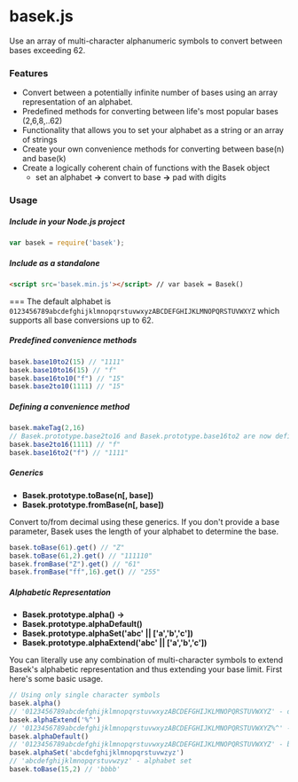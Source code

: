 # basek.js
Use an array of multi-character alphanumeric symbols to convert between bases exceeding 62.

### Features
- Convert between a potentially infinite number of bases using an array representation of an alphabet.
- Predefined methods for converting between life's most popular bases (2,6,8,..62)
- Functionality that allows you to set your alphabet as a string or an array of strings
- Create your own convenience methods for converting between base(n) and base(k)
- Create a logically coherent chain of functions with the Basek object 
  - set an alphabet **->** convert to base **->** pad with digits

### Usage
##### Include in your Node.js project

```javascript
var basek = require('basek');
```
##### Include as a standalone

```html
<script src='basek.min.js'></script> // var basek = Basek()
```
===
The default alphabet is `0123456789abcdefghijklmnopqrstuvwxyzABCDEFGHIJKLMNOPQRSTUVWXYZ` which supports all base conversions up to 62.

##### Predefined convenience methods

```javascript
basek.base10to2(15) // "1111"
basek.base10to16(15) // "f"
basek.base16to10("f") // "15"
basek.base2to10(1111) // "15" 
```
##### Defining a convenience method

```javascript
basek.makeTag(2,16) 
// Basek.prototype.base2to16 and Basek.prototype.base16to2 are now defined
basek.base2to16(1111) // "f"
basek.base16to2("f") // "1111"
```

##### Generics
- **Basek.prototype.toBase(n[, base])**
- **Basek.prototype.fromBase(n[, base])**

Convert to/from decimal using these generics. If you don't provide a base parameter, Basek uses the length of your alphabet to determine the base.

```javascript
basek.toBase(61).get() // "Z" 
basek.toBase(61,2).get() // "111110"
basek.fromBase("Z").get() // "61"
basek.fromBase("ff",16).get() // "255"
```

##### Alphabetic Representation
- **Basek.prototype.alpha()** **->**
- **Basek.prototype.alphaDefault()**
- **Basek.prototype.alphaSet('abc' || ['a','b','c'])**
- **Basek.prototype.alphaExtend('abc' || ['a','b','c'])**
 
You can literally use any combination of multi-character symbols to extend Basek's alphabetic representation and thus extending your base limit.  First here's some basic usage.

```javascript
// Using only single character symbols
basek.alpha() 
// '0123456789abcdefghijklmnopqrstuvwxyzABCDEFGHIJKLMNOPQRSTUVWXYZ' - default base62
basek.alphaExtend('%^') 
// '0123456789abcdefghijklmnopqrstuvwxyzABCDEFGHIJKLMNOPQRSTUVWXYZ%^' - base64
basek.alphaDefault() 
// '0123456789abcdefghijklmnopqrstuvwxyzABCDEFGHIJKLMNOPQRSTUVWXYZ' - back to default
basek.alphaSet('abcdefghijklmnopqrstuvwzyz')
// 'abcdefghijklmnopqrstuvwzyz' - alphabet set
basek.toBase(15,2) // 'bbbb'
```


